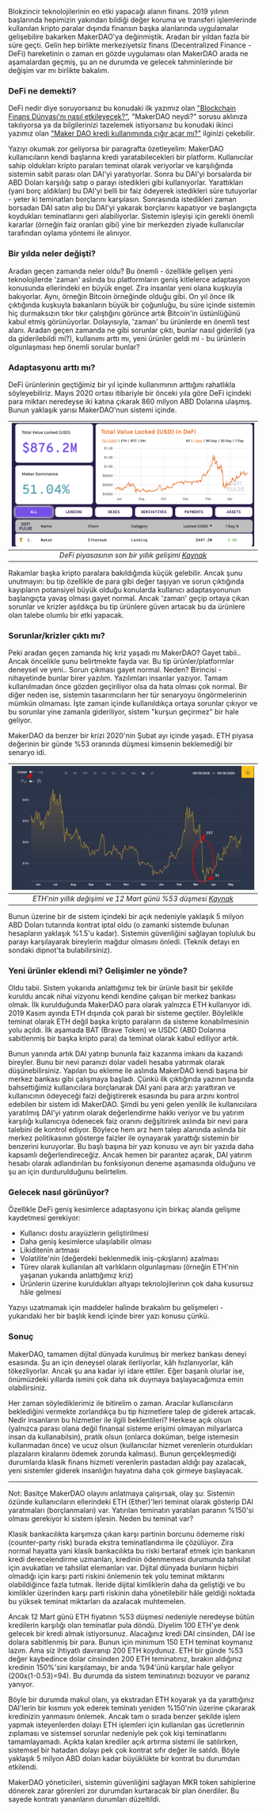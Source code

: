 Blokzincir teknolojilerinin en etki yapacağı alanın finans. 2019 yılının başlarında hepimizin yakından bildiği değer koruma ve transferi işlemlerinde kullanılan kripto paralar dışında finansın başka alanlarında uygulamalar gelişebilire bakarken MakerDAO'ya değinmiştik. Aradan bir yıldan fazla bir süre geçti. Gelin hep birlikte merkeziyetsiz finans (Decentralized Finance - DeFi) hareketinin o zaman en gözde uygulaması olan MakerDAO arada ne aşamalardan geçmiş, şu an ne durumda ve gelecek tahminlerinde bir değişim var mı birlikte bakalım. 

### DeFi ne demekti?
DeFi nedir diye soruyorsanız bu konudaki ilk yazımız olan ["Blockchain Finans Dünyası'nı nasıl etkileyecek?"](https://ademimerkezi.com/genel/2019/02/14/Blockchain-finans-dunyasini-nasil-etkileyecek.html), "MakerDAO neydi?" sorusu aklınıza takılıyorsa ya da bilgilerinizi tazelemek istiyorsanız bu konudaki ikinci yazımız olan ["Maker DAO kredi kullanımında çığır açar mı?"](/genel/2019/02/15/MakerDAO-kredi-kullaniminda-cigir-acar-mi.html) ilginizi çekebilir. 

Yazıyı okumak zor geliyorsa bir paragrafta özetleyelim: MakerDAO kullanıcıların kendi başlarına kredi yaratabilecekleri bir platform. Kullanıcılar sahip oldukları kripto paraları teminat olarak veriyorlar ve karşılığında sistemin sabit parası olan DAI'yi yaratıyorlar. Sonra bu DAI'yi borsalarda bir ABD Doları karşılığı satıp o parayı istedikleri gibi kullanıyorlar. Yarattıkları (yani borç aldıkları) bu DAI'yi belli bir faiz ödeyerek istedikleri süre tutuyorlar - yeter ki teminatları borçlarını karşılasın. Sonrasında istedikleri zaman borsadan DAI satın alıp bu DAI'yi yakarak borçlarını kapatıyor ve başlangıçta koydukları teminatlarını geri alabiliyorlar. Sistemin işleyişi için gerekli önemli kararlar (örneğin faiz oranları gibi) yine bir merkezden ziyade kullanıcılar tarafından oylama yöntemi ile alınıyor. 

### Bir yılda neler değişti?

Aradan geçen zamanda neler oldu? Bu önemli -  özellikle gelişen yeni teknolojilerde 'zaman' aslında bu platformların geniş kitlelerce adaptasyon konusunda ellerindeki en büyük engel. Zira insanlar yeni olana kuşkuyla bakıyorlar. Aynı, örneğin Bitcoin örneğinde olduğu gibi. On yıl önce ilk çıktığında kuşkuyla bakanların büyük bir çoğunluğu, bu süre içinde sistemin hiç durmaksızın tıkır tıkır çalıştığını görünce artık Bitcoin'in üstünlüğünü kabul etmiş görünüyorlar. Dolayısıyla, 'zaman' bu ürünlerde en önemli test alanı. Aradan geçen zamanda ne gibi sorunlar çıktı, bunlar nasıl giderildi (ya da giderilebildi mi?), kullanımı arttı mı, yeni ürünler geldi mi - bu ürünlerin olgunlaşması hep önemli sorular bunlar? 

### Adaptasyonu arttı mı?
DeFi ürünlerinin geçtiğimiz bir yıl içinde kullanımının arttığını rahatlıkla söyleyebiliriz. Mayıs 2020 ortası itibariyle bir önceki yıla göre DeFi içindeki para miktarı neredeyse iki katına çıkarak 860 milyon ABD Dolarına ulaşmış. Bunun yaklaşık yarısı MakerDAO'nun sistemi içinde.

| ![DeFi_value_market_share.png](/assets/DeFi_value_market_share.png) | 
|:--:| 
| *DeFi piyasasının son bir yıllık gelişimi*  *[Kaynak](https://defipulse.com/)*|

Rakamlar başka kripto paralara bakıldığında küçük gelebilir. Ancak şunu unutmayın: bu tip özellikle de para gibi değer taşıyan ve sorun çıktığında kayıpların potansiyel büyük olduğu konularda kullanıcı adaptasyonunun başlangıçta yavaş olması gayet normal.  Ancak 'zaman' geçip ortaya çıkan sorunlar ve krizler aşıldıkça bu tip ürünlere güven artacak bu da ürünlere olan talebe olumlu bir etki yapacak. 

### Sorunlar/krizler çıktı mı?

Peki aradan geçen zamanda hiç kriz yaşadı mı MakerDAO? Gayet tabii..  Ancak öncelikle şunu belirtmekte fayda var. Bu tip ürünler/platformlar deneysel ve yeni.. Sorun çıkması gayet normal. Neden? Birincisi - nihayetinde bunlar birer yazılım. Yazılımları insanlar yazıyor. Tamam kullanılmadan önce gözden geçiriliyor olsa da hata olması çok normal. Bir diğer neden ise, sistemin tasarımcıların her tür senaryoyu öngörmelerinin mümkün olmaması. İşte zaman içinde kullanıldıkça ortaya sorunlar çıkıyor ve bu sorunlar yine zamanla gideriliyor, sistem "kurşun geçirmez" bir hale geliyor. 

MakerDAO da benzer bir krizi 2020'nin Şubat ayı içinde yaşadı. ETH piyasa değerinin bir günde %53 oranında düşmesi kimsenin beklemediği bir senaryo idi. 

| ![ether_price_March_2010.png](/assets/ether_price_March_2010.png) | 
|:--:| 
| *ETH'nin yıllık değişimi ve 12 Mart günü %53 düşmesi*  *[Kaynak](https://www.coindesk.com/price/ethereum)*|


Bunun üzerine bir de sistem içindeki bir açık nedeniyle yaklaşık 5 milyon ABD Doları tutarında kontrat iptal oldu (o zamanki sistemde bulunan hesapların yaklaşık %1.5'u kadar). Sistemin güvenliğini sağlayan topluluk bu parayı karşılayarak bireylerin mağdur olmasını önledi. (Teknik detayı en sondaki dipnot'ta bulabilirsiniz). 

### Yeni ürünler eklendi mi? Gelişimler ne yönde?
Oldu tabii. Sistem yukarıda anlattığımız tek bir ürünle basit bir şekilde kuruldu ancak nihai vizyonu kendi kendine çalışan bir merkez bankası olmak.  İlk kurulduğunda MakerDAO para olarak yalnızca ETH kullanıyor idi. 2019 Kasım ayında ETH dışında çok paralı bir sisteme geçtiler. Böylelikle  teminat olarak ETH değil başka kripto paraların da sisteme konabilmesinin yolu açıldı. İlk aşamada BAT (Brave Token) ve USDC (ABD Dolarına sabitlenmiş bir başka kripto para) da teminat olarak kabul ediliyor artık. 

Bunun yanında artık DAI yatırıp bununla faiz kazanma imkanı da kazandı bireyler. Bunu bir nevi paranızı dolar vadeli hesaba yatırmak olarak düşünebilirsiniz. Yapılan bu ekleme ile aslında MakerDAO kendi başına bir merkez bankası gibi çalışmaya başladı. Çünkü ilk çıktığında yazının başında bahsettiğimiz kullanıcılara borçlanarak DAI yani para arzı yarattıran ve kullanıcının ödeyeceği faizi değiştirerek esasında bu para arzını kontrol edebilen bir sistem idi MakerDAO. Şimdi bu yeni gelen yenilik ile kullanıcılara yaratılmış DAI'yi yatırım olarak değerlendirme hakkı veriyor ve bu yatırım karşılığı kullanıcıya ödenecek faiz oranını değşitirirek aslında bir nevi para talebini de kontrol ediyor. Böylece hem arz hem talep alanında aslında bir merkez politikasının gösterge faizler ile oynayarak yarattığı sistemin bir benzerini kuruyorlar. Bu başlı başına bir yazı konusu ve ayrı bir yazıda daha kapsamlı değerlendireceğiz.  Ancak hemen bir parantez açarak, DAI yatırım hesabı olarak adlandırılan bu fonksiyonun deneme aşamasında olduğunu ve şu an için durdurulduğunu belirtelim. 

### Gelecek nasıl görünüyor?

Özellikle DeFi  geniş kesimlerce adaptasyonu için birkaç alanda gelişme kaydetmesi gerekiyor: 
 
- Kullanıcı dostu arayüzlerin geliştirilmesi
- Daha geniş kesimlerce ulaşılabilir olması
- Likiditenin artması
- Volatilite'nin (değerdeki beklenmedik iniş-çıkışların) azalması
- Türev olarak kullanılan alt varlıkların olgunlaşması (örneğin ETH'nin yaşanan yukarıda anlattığımız kriz)
- Ürünlerin üzerine kuruldukları altyapı teknolojilerinın çok daha kusursuz hâle gelmesi

Yazıyı uzatmamak için maddeler halinde bırakalım bu gelişmeleri - yukarıdaki her bir başlık kendi içinde birer yazı konusu çünkü. 


### Sonuç
MakerDAO, tamamen dijital dünyada kurulmuş bir merkez bankası deneyi esasında. Şu an için deneysel olarak ilerliyorlar, kâh hızlanıyorlar, kâh tökezliyorlar. Ancak şu ana kadar iyi idare ettiler. Eğer başarılı olurlar ise, önümüzdeki yıllarda ismini çok daha sık duymaya başlayacağımıza emin olabilirsiniz. 

Her zaman söylediklerimiz ile bitirelim o zaman. Aracılar kullanıcıların beklediğini vermekte zorlandıkça bu tip hizmetlere talep de giderek artacak. Nedir insanların bu hizmetler ile ilgili beklentileri? Herkese açık olsun (yalnızca parası olana değil finansal sisteme erişimi olmayan milyarlarca insan da kullanabilsin), pratik olsun (onlarca doküman, belge istemesin kullanmadan önce) ve ucuz olsun (kullanıcılar hizmet verenlerin oturdukları plazaların kiralarını ödemek zorunda kalması). Bunun gerçekleşmediği durumlarda klasik finans hizmeti verenlerin pastadan aldığı pay azalacak, yeni sistemler giderek insanlığın hayatına daha çok girmeye başlayacak. 

---

Not: 
Basitçe MakerDAO olayını anlatmaya çalışırsak, olay şu: Sistemin özünde kullanıcıların ellerindeki ETH (Ether)'leri teminat olarak gösterip DAI yaratmaları (borçlanmaları) var. Yatırılan teminatın yaratılan paranın %150'si olması gerekiyor ki sistem işlesin. Neden bu teminat var?

Klasik bankacılıkta karşımıza çıkan karşı partinin borcunu ödememe riski (counter-party risk) burada ekstra teminatlandırma ile çözülüyor. Zira normal hayatta yani klasik bankacılıkta bu riski bertaraf etmek için bankanın kredi derecelendirme uzmanları, kredinin ödenmemesi durumunda tahsilat için avukatları ve tahsilat elemanları var. Dijital dünyada bunların hiçbiri olmadığı için karşı parti riskini önlemenin tek yolu teminat miktarını olabildiğince fazla tutmak. İleride dijital kimliklerin daha da geliştiği ve bu kimlikler üzerinden karşı parti riskinin daha yönetilebilir hâle geldiği noktada bu yüksek teminat miktarları da azalacak muhtemelen. 

Ancak 12 Mart günü ETH fiyatının %53 düşmesi nedeniyle neredeyse bütün kredilerin karşılığı olan teminatlar pula döndü. 
Diyelim 100 ETH'ye denk gelecek bir kredi almak istiyorsunuz. Alacağınız kredi DAI cinsinden, DAI ise dolara sabitlenmiş bir para. Bunun için minimum 150 ETH teminat koymanız lazım. Ama siz ihtiyatlı davranıp 200 ETH koydunuz. ETH bir günde %53 değer kaybedince dolar cinsinden 200 ETH teminatınız, bırakın aldığınız kredinin 150%'sini karşılamayı, bir anda %94'ünü karşılar hale geliyor (200x(1-0.53)=94). Bu durumda da sistem teminatınızı bozuyor ve paranız yanıyor. 

Böyle bir durumda makul olanı, ya ekstradan ETH koyarak ya da yarattığınız DAI'lerin bir kısmını yok ederek teminatı yeniden %150'nin üzerine çıkararak kredinizin yanmasını önlemek. Ancak tam o sırada benzer şekilde işlem yapmak isteyenlerden dolayı ETH işlemleri için kullanılan gas ücretlerinin zıplaması ve sistemsel sorunlar nedeniyle pek çok kişi teminatlarını tamamlayamadı. Açıkta kalan krediler açık artırma sistemi ile satılırken, sistemsel bir hatadan dolayı pek çok kontrat sıfır değer ile satıldı. Böyle yaklaşık 5 milyon ABD doları kadar büyüklükte bir kontrat bu durumdan etkilendi. 

MakerDAO yöneticileri, sistemin güvenliğini sağlayan MKR token sahiplerine dönerek zarar görenleri zor durumdan kurtaracak bir plan önerdiler. Bu sayede kontratı yananların durumları düzeltildi. 
